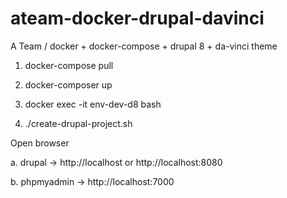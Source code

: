 # ateam-docker-drupal-davinci
A Team / docker + docker-compose + drupal 8 + da-vinci theme

1. docker-compose pull 

2. docker-composer up

3. docker exec -it env-dev-d8 bash

4. ./create-drupal-project.sh

Open browser

a. drupal -> http://localhost or http://localhost:8080

b. phpmyadmin -> http://localhost:7000


